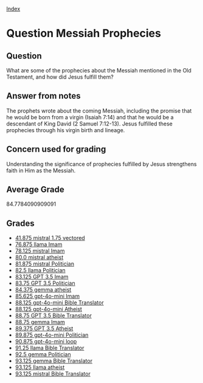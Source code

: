 
[Index](../../index.md)
# Question Messiah Prophecies
## Question
What are some of the prophecies about the Messiah mentioned in the Old Testament, and how did Jesus fulfill them?

## Answer from notes
The prophets wrote about the coming Messiah, including the promise that he would be born from a virgin (Isaiah 7:14) and that he would be a descendant of King David (2 Samuel 7:12-13). Jesus fulfilled these prophecies through his virgin birth and lineage.

## Concern used for grading
Understanding the significance of prophecies fulfilled by Jesus strengthens faith in Him as the Messiah.

## Average Grade
84.7784090909091

## Grades
 * [41.875 mistral 1.75 vectored](../answers/mistral_1.75_vectored/Messiah_Prophecies.md)
 * [76.875 llama Imam](../answers/llama_Imam/Messiah_Prophecies.md)
 * [78.125 mistral Imam](../answers/mistral_Imam/Messiah_Prophecies.md)
 * [80.0 mistral atheist](../answers/mistral_atheist/Messiah_Prophecies.md)
 * [81.875 mistral Politician](../answers/mistral_Politician/Messiah_Prophecies.md)
 * [82.5 llama Politician](../answers/llama_Politician/Messiah_Prophecies.md)
 * [83.125 GPT 3.5 Imam](../answers/GPT_3.5_Imam/Messiah_Prophecies.md)
 * [83.75 GPT 3.5 Politician](../answers/GPT_3.5_Politician/Messiah_Prophecies.md)
 * [84.375 gemma atheist](../answers/gemma_atheist/Messiah_Prophecies.md)
 * [85.625 gpt-4o-mini Imam](../answers/gpt-4o-mini_Imam/Messiah_Prophecies.md)
 * [88.125 gpt-4o-mini Bible Translator](../answers/gpt-4o-mini_Bible_Translator/Messiah_Prophecies.md)
 * [88.125 gpt-4o-mini Atheist](../answers/gpt-4o-mini_Atheist/Messiah_Prophecies.md)
 * [88.75 GPT 3.5 Bible Translator](../answers/GPT_3.5_Bible_Translator/Messiah_Prophecies.md)
 * [88.75 gemma Imam](../answers/gemma_Imam/Messiah_Prophecies.md)
 * [89.375 GPT 3.5 Atheist](../answers/GPT_3.5_Atheist/Messiah_Prophecies.md)
 * [89.875 gpt-4o-mini Politician](../answers/gpt-4o-mini_Politician/Messiah_Prophecies.md)
 * [90.875 gpt-4o-mini loop](../answers/gpt-4o-mini_loop/Messiah_Prophecies.md)
 * [91.25 llama Bible Translator](../answers/llama_Bible_Translator/Messiah_Prophecies.md)
 * [92.5 gemma Politician](../answers/gemma_Politician/Messiah_Prophecies.md)
 * [93.125 gemma Bible Translator](../answers/gemma_Bible_Translator/Messiah_Prophecies.md)
 * [93.125 llama atheist](../answers/llama_atheist/Messiah_Prophecies.md)
 * [93.125 mistral Bible Translator](../answers/mistral_Bible_Translator/Messiah_Prophecies.md)
